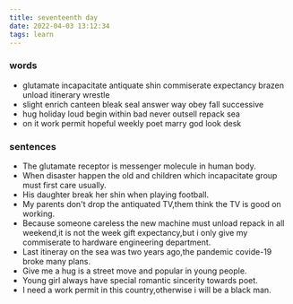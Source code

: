 ```yaml
---
title: seventeenth day
date: 2022-04-03 13:12:34
tags: learn
---
```

### words
- glutamate incapacitate antiquate shin commiserate expectancy brazen unload itinerary wrestle
- slight enrich canteen bleak seal answer way obey fall successive
- hug holiday loud begin within bad never outsell repack sea 
- on it work permit hopeful weekly poet marry god look desk
### sentences
- The glutamate receptor is messenger molecule in human body.
- When disaster happen the old and children which incapacitate group must first care usually.
- His daughter break her shin when playing football.
- My parents don't drop the antiquated TV,them think the TV is good on working.
- Because someone careless the new machine must unload repack in all weekend,it is not the week gift expectancy,but i only give my commiserate to hardware engineering department.
- Last itineray on the sea was two years ago,the pandemic covide-19 broke many plans.
- Give me a hug is a street move and popular in young people.
- Young girl always have special romantic sincerity towards poet.
- I need a work permit in this country,otherwise i will be a black man.